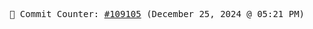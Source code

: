 <p align="center">
    <samp>
        📮 Commit Counter: <a href="https://github.com/Javascript-void0/Javascript-void0/commits/main">#109105</a> (December 25, 2024 @ 05:21 PM)
    </samp>
</p>